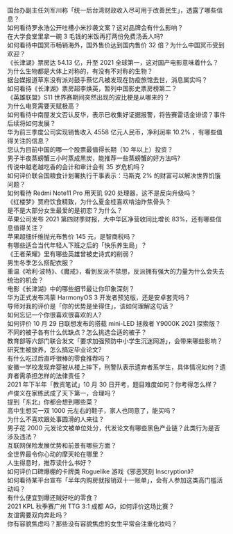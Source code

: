 国台办副主任刘军川称「统一后台湾财政收入尽可用于改善民生」，透露了哪些信息？  
如何看待罗永浩公开吐槽小米抄袭文案？这对品牌会有什么影响？  
在大学食堂里拿一碗 3 毛钱的米饭再打两份免费汤丢人吗?  
如何看待中国冥币畅销海外，国外售价达到国内售价 32 倍？为什么中国冥币受到欢迎？  
《长津湖》票房达 54.13 亿，升至 2021 全球第一，这对国产电影意味着什么？  
为什么生物都是大体上对称的，有没有不对称的生物？  
据台媒报道草东没有派对鼓手蔡忆凡被发现在防疫旅馆去世，消息属实吗？  
如何看待《长津湖》票房超李焕英，暂列中国影史票房榜第二？  
《英雄联盟》S11 世界赛期间突然出现的波比梗是从哪来的？  
为什么电竞需要天赋极高？  
如何看待中南屋发文否认反华，表示已收集好证据报警，将告赛雷话金诽谤？事件后续将如何发展？  
华为前三季度公司实现销售收入 4558 亿元人民币，净利润率 10.2% ，有哪些值得关注的信息？  
您认为目前中国的哪一个股票最值得长期（10 年以上）投资？  
男子半夜蒸螃蟹三小时蒸成黑炭，能推荐一些蒸螃蟹的好方法吗?  
传说中越老越吃香的会计和审计会有 35 岁危机吗？  
如何评价联合国粮食计划署执行干事表示：马斯克 2% 的财富可以解决世界饥饿问题？  
如何看待 Redmi Note11 Pro 用天玑 920 处理器，这不是反向升级吗？  
《红楼梦》贾府饮食精致，为什么夏金桂喜欢啃油炸焦骨头？  
是不是大部分女生最爱的是初恋？为什么？  
苹果公司发布 2021 第四财季财报，大中华区净营收同比增长 83%，还有哪些信息值得关注？  
苹果超细纤维抛光布售价 145 元，是智商税吗？  
有哪些适合当代年轻人下班之后的「快乐养生局」？  
《王者荣耀》里有哪些英雄曾被史诗式的削弱？  
男生冬季怎么搭配衣服？  
重温《哈利·波特》、《魔戒》，看到反派不禁想，反派拥有强大的力量为什么会失去统治的机会？  
电影《长津湖》中的哪些细节最让你印象深刻？  
华为正式发布鸿蒙 HarmonyOS 3 开发者预览版，还是安卓套壳吗？  
导师对我的评价是「你的优势是坐得住」，该如何理解这句话？  
如何忘记一个你很喜欢很喜欢的人?  
如何评价 10 月 29 日联想发布的搭载 mini-LED 拯救者 Y9000K 2021 探索版？  
不同的被子各有什么优缺点？怎么挑选合适的被子？  
教育部等六部门联合发文「要求加强预防中小学生沉迷网游」，会带来哪些影响？  
研究生被放养，怎么搞定毕业论文?  
有什么吃过后直呼很棒的零食推荐吗？  
安徽一学校发现弃婴被从楼上摔下，刑警队表示遗弃者系学生，具体情况如何？遗弃者需承担怎样的法律责任？  
2021 年下半年「教资笔试」10 月 30 日开考，题目难度如何？你考得怎么样？  
卢俊义在家练武成了天下第一，合理吗？  
提到「东北」你都会想到哪些菜？  
高中生想买一双 1000 元左右的鞋子，家人也同意了，能买吗？  
为什么不喜欢跟处事圆滑的人来往？  
男子花  2000 元发论文被单位处分，代发论文有哪些黑色产业链？此类行为是否涉及违法？  
互联网保险发展优势和前景有哪些方面？  
全世界最令你心动的摩天轮在哪里？  
人生得意时，推荐读什么书好？  
如何评价口碑爆棚的卡牌类 Roguelike 游戏《邪恶冥刻 Inscryption》?  
如何看待某平台宣布「半年内购房就报销双十一账单」，会有人参加这类高门槛活动吗？  
有什么便宜到爆还贼好吃的零食？  
2021 KPL 秋季赛广州 TTG 3:1 成都 AG，如何评价这场比赛？  
友谊需要双向奔赴吗？  
你有容貌焦虑吗？那些没有容貌焦虑的女生平常会注重化妆吗？  
